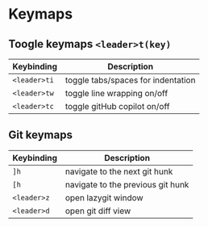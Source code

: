 # Keymaps

## Toogle keymaps `<leader>t(key)`

| Keybinding   | Description                        |
| ------------ | ---------------------------------- |
| `<leader>ti` | toggle tabs/spaces for indentation |
| `<leader>tw` | toggle line wrapping on/off        |
| `<leader>tc` | toggle gitHub copilot on/off       |

## Git keymaps

| Keybinding  | Description                       |
| ----------- | --------------------------------- |
| `]h`        | navigate to the next git hunk     |
| `[h`        | navigate to the previous git hunk |
| `<leader>z` | open lazygit window               |
| `<leader>d` | open git diff view                |
